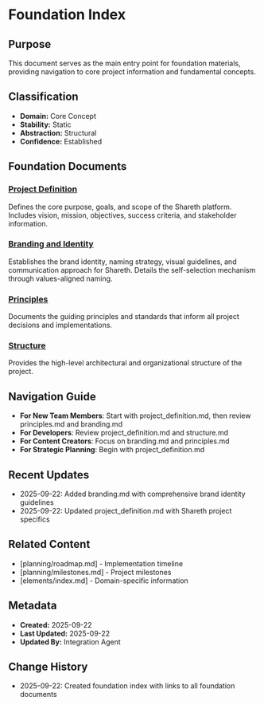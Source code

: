 # Foundation Index

## Purpose
This document serves as the main entry point for foundation materials, providing navigation to core project information and fundamental concepts.

## Classification
- **Domain:** Core Concept
- **Stability:** Static
- **Abstraction:** Structural
- **Confidence:** Established

## Foundation Documents

### [Project Definition](./project_definition.md)
Defines the core purpose, goals, and scope of the Shareth platform. Includes vision, mission, objectives, success criteria, and stakeholder information.

### [Branding and Identity](./branding.md)
Establishes the brand identity, naming strategy, visual guidelines, and communication approach for Shareth. Details the self-selection mechanism through values-aligned naming.

### [Principles](./principles.md)
Documents the guiding principles and standards that inform all project decisions and implementations.

### [Structure](./structure.md)
Provides the high-level architectural and organizational structure of the project.

## Navigation Guide
- **For New Team Members**: Start with project_definition.md, then review principles.md and branding.md
- **For Developers**: Review project_definition.md and structure.md
- **For Content Creators**: Focus on branding.md and principles.md
- **For Strategic Planning**: Begin with project_definition.md

## Recent Updates
- 2025-09-22: Added branding.md with comprehensive brand identity guidelines
- 2025-09-22: Updated project_definition.md with Shareth project specifics

## Related Content
- [planning/roadmap.md] - Implementation timeline
- [planning/milestones.md] - Project milestones
- [elements/index.md] - Domain-specific information

## Metadata
- **Created:** 2025-09-22
- **Last Updated:** 2025-09-22
- **Updated By:** Integration Agent

## Change History
- 2025-09-22: Created foundation index with links to all foundation documents